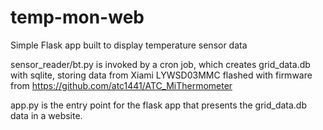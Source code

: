 # temp-mon-web
Simple Flask app built to display temperature sensor data

sensor_reader/bt.py is invoked by a cron job, which creates grid_data.db with sqlite, storing data from Xiami LYWSD03MMC flashed with firmware from https://github.com/atc1441/ATC_MiThermometer

app.py is the entry point for the flask app that presents the grid_data.db data in a website.
